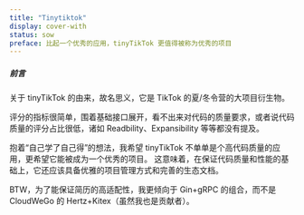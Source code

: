 ```yaml
---
title: "Tinytiktok"
display: cover-with
status: sow
preface: 比起一个优秀的应用，tinyTikTok 更值得被称为优秀的项目
---
```


##### 前言

关于 tinyTikTok 的由来，故名思义，它是 TikTok 的夏/冬令营的大项目衍生物。

评分的指标很简单，围着基础接口展开，看不出来对代码的质量要求，或者说代码质量的评分占比很低，诸如 Readbility、Expansibility 等等都没有提及。

抱着“自己学了自己得”的想法，我希望 tinyTikTok 不单单是个高代码质量的应用，更希望它能被成为一个优秀的项目。
这意味着，在保证代码质量和性能的基础上，它还应该具备优雅的项目管理方式和完善的生态文档。

BTW，为了能保证简历的高适配性，我更倾向于 Gin+gRPC 的组合，而不是 CloudWeGo 的 Hertz+Kitex（虽然我也是贡献者）。

